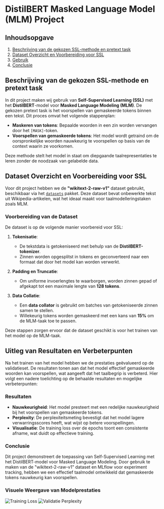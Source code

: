 # DistilBERT Masked Language Model (MLM) Project

## Inhoudsopgave
1. [Beschrijving van de gekozen SSL-methode en pretext task](#beschrijving-van-de-gekozen-ssl-methode-en-pretext-task)
2. [Dataset Overzicht en Voorbereiding voor SSL](#dataset-overzicht-en-voorbereiding-voor-ssl)
3. [Gebruik](#gebruik)
4. [Conclusie](#conclusie)

## Beschrijving van de gekozen SSL-methode en pretext task

In dit project maken wij gebruik van **Self-Supervised Learning (SSL)** met het **DistilBERT**-model voor **Masked Language Modeling (MLM)**. De gekozen pretext task is het voorspellen van gemaskeerde tokens binnen een tekst. Dit proces omvat het volgende stappenplan:

- **Maskeren van tokens**: Bepaalde woorden in een zin worden vervangen door het `[MASK]`-token.
- **Voorspellen van gemaskeerde tokens**: Het model wordt getraind om de oorspronkelijke woorden nauwkeurig te voorspellen op basis van de context waarin ze voorkomen.

Deze methode stelt het model in staat om diepgaande taalrepresentaties te leren zonder de noodzaak van gelabelde data.

## Dataset Overzicht en Voorbereiding voor SSL

Voor dit project hebben we de **"wikitext-2-raw-v1"** dataset gebruikt, beschikbaar via het [`datasets`](https://huggingface.co/docs/datasets/) pakket. Deze dataset bevat onbewerkte tekst uit Wikipedia-artikelen, wat het ideaal maakt voor taalmodelleringstaken zoals MLM.

### Voorbereiding van de Dataset

De dataset is op de volgende manier voorbereid voor SSL:

1. **Tokenisatie**:
    - De tekstdata is getokeniseerd met behulp van de **DistilBERT-tokenizer**.
    - Zinnen worden opgesplitst in tokens en geconverteerd naar een formaat dat door het model kan worden verwerkt.
    
2. **Padding en Truncatie**:
    - Om uniforme invoerlengtes te waarborgen, worden zinnen gepad of afgekapt tot een maximale lengte van **128 tokens**.
    
3. **Data Collatie**:
    - Een **data collator** is gebruikt om batches van getokeniseerde zinnen samen te stellen.
    - Willekeurig tokens worden gemaskeerd met een kans van **15%** om de MLM-taak toe te passen.

Deze stappen zorgen ervoor dat de dataset geschikt is voor het trainen van het model op de MLM-taak.

## Uitleg van Resultaten en Verbeterpunten

Na het trainen van het model hebben we de prestaties geëvalueerd op de validatieset. De resultaten tonen aan dat het model effectief gemaskeerde woorden kan voorspellen, wat aangeeft dat het taalbegrip is verbeterd. Hier volgt een nadere toelichting op de behaalde resultaten en mogelijke verbeterpunten:

### Resultaten

- **Nauwkeurigheid**: Het model presteert met een redelijke nauwkeurigheid bij het voorspellen van gemaskeerde tokens.
- **Perplexity**: De perplexiteitsmeting bevestigt dat het model lagere verwarringsscores heeft, wat wijst op betere voorspellingen.
- **Visualisatie**: De training loss over de epochs toont een consistente afname, wat duidt op effectieve training.


### Conclusie
Dit project demonstreert de toepassing van Self-Supervised Learning met het DistilBERT-model voor Masked Language Modeling. Door gebruik te maken van de "wikitext-2-raw-v1" dataset en MLflow voor experiment tracking, hebben we een effectief taalmodel ontwikkeld dat gemaskeerde tokens nauwkeurig kan voorspellen.

### Visuele Weergave van Modelprestaties

![Training Loss](images/training_loss.png)
![Validatie Perplexity](images/validation_perplexity.png)